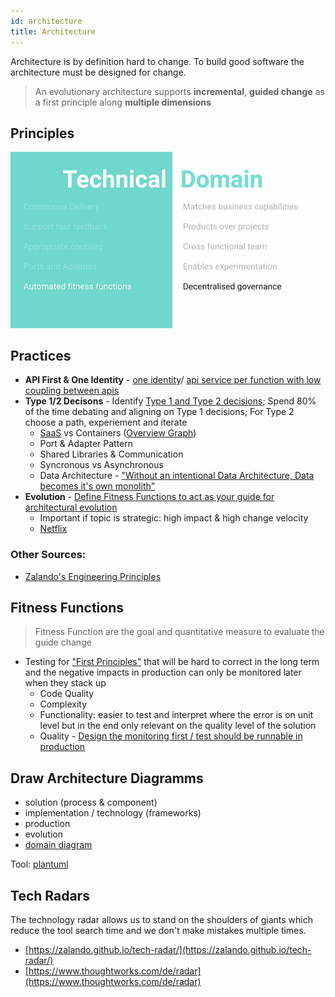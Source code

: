 ```yaml
---
id: architecture
title: Architecture
---
```


Architecture is by definition hard to change. To build good software the architecture must be designed for change.

> An evolutionary architecture supports **incremental**, **guided change** as a first principle along **multiple dimensions**

## Principles

[![](/img/principles-of-evolutionary-architecture.png)](https://www.youtube.com/watch?v=8bEsNT7jdC4&t=112s&index=57&list=WL)

## Practices

* **API First & One Identity** - [one identity](https://www.slideshare.net/SuudhanRangarajan/netflix-play-api-why-we-built-an-evolutionary-architecture/14?src=clipshare)/ [api service per function with low coupling between apis](https://www.slideshare.net/SuudhanRangarajan/netflix-play-api-why-we-built-an-evolutionary-architecture/15?src=clipshare)
* **Type 1/2 Decisons** - Identify [Type 1 and Type 2 decisions](https://www.slideshare.net/SuudhanRangarajan/netflix-play-api-why-we-built-an-evolutionary-architecture/23?src=clipshare); Spend 80% of the time debating and aligning on Type 1 decisions; For Type 2 choose a path, experiement and iterate
  * [SaaS](saas.md) vs Containers ([Overview Graph](bootstrap.md))
  * Port & Adapter Pattern
  * Shared Libraries & Communication
  * Syncronous vs Asynchronous 
  * Data Architecture - ["Without an intentional Data Architecture, Data becomes it's own monolith"](https://www.slideshare.net/SuudhanRangarajan/netflix-play-api-why-we-built-an-evolutionary-architecture/63?src=clipshare)
* **Evolution** -  [Define Fitness Functions to act as your guide for architectural evolution](https://www.slideshare.net/SuudhanRangarajan/netflix-play-api-why-we-built-an-evolutionary-architecture/88?src=clipshare)
  * Important if topic is strategic: high impact & high change velocity
  * [Netflix](https://www.slideshare.net/SuudhanRangarajan/netflix-play-api-why-we-built-an-evolutionary-architecture/83?src=clipsharse)


### Other Sources: 
* [Zalando's Engineering Principles](https://github.com/zalando/engineering-principles)


## Fitness Functions

> Fitness Function are the goal and quantitative measure to evaluate the guide change

* Testing for ["First Principles"](https://medium.com/developers-writing/my-take-on-evolutionary-architecture-f761d45e75b9) that will be hard to correct in the long term and the negative impacts in production can only be monitored later when they stack up
  * Code Quality
  * Complexity 
  * Functionality: easier to test and interpret where the error is on unit level but in the end only relevant on the quality level of the solution
  * Quality - [Design the monitoring first / test should be runnable in production]([http://benjiweber.co.uk/blog/2015/03/02/monitoring-check-smells/)

## Draw Architecture Diagramms

* solution \(process & component\)
* implementation / technology \(frameworks\)
* production
* evolution
* [domain diagram](https://docs.google.com/drawings/d/1kwtMhXe-3YLrqlLa-MoE84U-lDr-k5Z6qtlWgCuvHkk/edit)

Tool: [plantuml](http://plantuml.com)

## Tech Radars

The technology radar allows us to stand on the shoulders of giants which reduce the tool search time and we don't make mistakes multiple times. 

* [https://zalando.github.io/tech-radar/](https://zalando.github.io/tech-radar/)
* [https://www.thoughtworks.com/de/radar](https://www.thoughtworks.com/de/radar)
